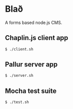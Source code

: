 # Blað
A forms based node.js CMS.

## Chaplin.js client app

```bash
$ ./client.sh
```

## Pallur server app

```bash
$ ./server.sh
```

## Mocha test suite

```bash
$ ./test.sh
```